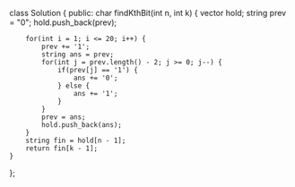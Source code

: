 class Solution {
public:
    char findKthBit(int n, int k) {
        vector<string> hold;
        string prev = "0";
        hold.push_back(prev);
        
        for(int i = 1; i <= 20; i++) {
            prev += '1';
            string ans = prev;
            for(int j = prev.length() - 2; j >= 0; j--) { 
                if(prev[j] == '1') {
                    ans += '0';
                } else {
                    ans += '1';
                }
            }
            prev = ans;
            hold.push_back(ans);
        }
        string fin = hold[n - 1];  
        return fin[k - 1];  
    }
};
